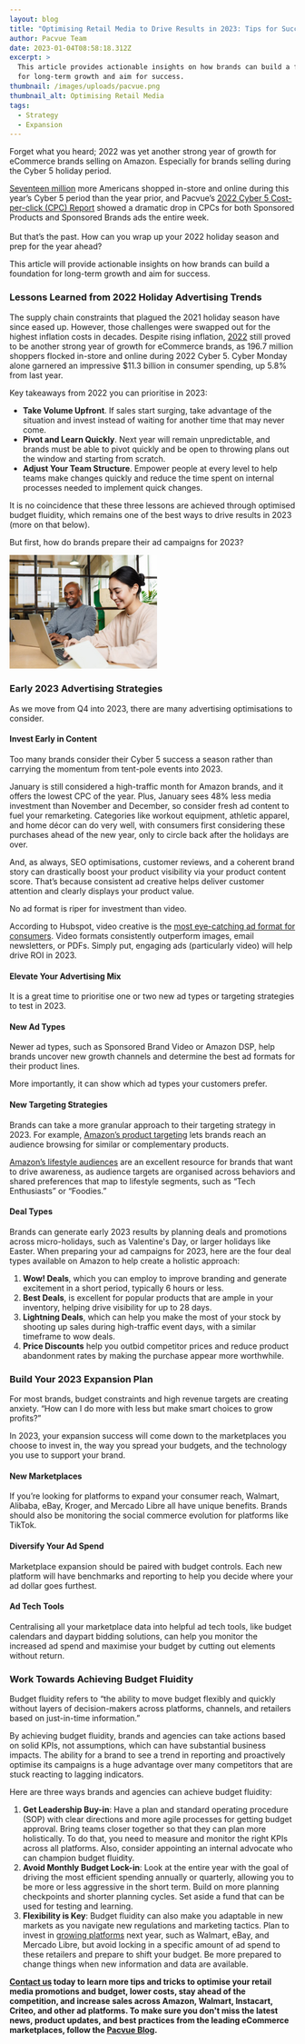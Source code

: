 ```yaml
---
layout: blog
title: "Optimising Retail Media to Drive Results in 2023: Tips for Success"
author: Pacvue Team
date: 2023-01-04T08:58:18.312Z
excerpt: >
  This article provides actionable insights on how brands can build a foundation
  for long-term growth and aim for success. 
thumbnail: /images/uploads/pacvue.png
thumbnail_alt: Optimising Retail Media
tags:
  - Strategy
  - Expansion
---
```

<!--StartFragment-->

Forget what you heard; 2022 was yet another strong year of growth for eCommerce brands selling on Amazon. Especially for brands selling during the Cyber 5 holiday period.

[Seventeen million](https://nrf.com/media-center/press-releases/record-1967-million-consumers-shop-over-thanksgiving-holiday-weekend) more Americans shopped in-store and online during this year’s Cyber 5 period than the year prior, and Pacvue’s [2022 Cyber 5 Cost-per-click (CPC) Report](https://www.pacvue.com/report/2022-cyber-5-cpc-report) showed a dramatic drop in CPCs for both Sponsored Products and Sponsored Brands ads the entire week.\
\
But that’s the past. How can you wrap up your 2022 holiday season and prep for the year ahead?

This article will provide actionable insights on how brands can build a foundation for long-term growth and aim for success. 

### Lessons Learned from 2022 Holiday Advertising Trends 

The supply chain constraints that plagued the 2021 holiday season have since eased up. However, those challenges were swapped out for the highest inflation costs in decades. Despite rising inflation, [2022](https://www.pacvue.com/report/2022-cyber-5-cpc-report) still proved to be another strong year of growth for eCommerce brands, as 196.7 million shoppers flocked in-store and online during 2022 Cyber 5. Cyber Monday alone garnered an impressive $11.3 billion in consumer spending, up 5.8% from last year.  

Key takeaways from 2022 you can prioritise in 2023:

* **Take Volume Upfront**. If sales start surging, take advantage of the situation and invest instead of waiting for another time that may never come. 
* **Pivot and Learn Quickly**. Next year will remain unpredictable, and brands must be able to pivot quickly and be open to throwing plans out the window and starting from scratch. 
* **Adjust Your Team Structure**. Empower people at every level to help teams make changes quickly and reduce the time spent on internal processes needed to implement quick changes.

It is no coincidence that these three lessons are achieved through optimised budget fluidity, which remains one of the best ways to drive results in 2023 (more on that below).

But first, how do brands prepare their ad campaigns for 2023?

![](/images/uploads/untitled-design-2023-01-04t090959.883.png)

### Early 2023 Advertising Strategies

As we move from Q4 into 2023, there are many advertising optimisations to consider.

#### Invest Early in Content

Too many brands consider their Cyber 5 success a season rather than carrying the momentum from tent-pole events into 2023.

January is still considered a high-traffic month for Amazon brands, and it offers the lowest CPC of the year. Plus, January sees 48% less media investment than November and December, so consider fresh ad content to fuel your remarketing. Categories like workout equipment, athletic apparel, and home décor can do very well, with consumers first considering these purchases ahead of the new year, only to circle back after the holidays are over.

And, as always, SEO optimisations, customer reviews, and a coherent brand story can drastically boost your product visibility via your product content score. That’s because consistent ad creative helps deliver customer attention and clearly displays your product value.

No ad format is riper for investment than video. 

According to Hubspot, video creative is the [most eye-catching ad format for consumers](https://blog.hubspot.com/marketing/content-trends-preferences). Video formats consistently outperform images, email newsletters, or PDFs. Simply put, engaging ads (particularly video) will help drive ROI in 2023.

#### Elevate Your Advertising Mix

It is a great time to prioritise one or two new ad types or targeting strategies to test in 2023. 

#### **New Ad Types**

Newer ad types, such as Sponsored Brand Video or Amazon DSP, help brands uncover new growth channels and determine the best ad formats for their product lines. 

More importantly, it can show which ad types your customers prefer.

#### **New Targeting Strategies**

Brands can take a more granular approach to their targeting strategy in 2023. For example, [Amazon’s product targeting](https://advertising.amazon.com/blog/reach-relevant-audiences-with-product-targeting) lets brands reach an audience browsing for similar or complementary products.

[Amazon’s lifestyle audiences](https://advertising.amazon.com/resources/whats-new/sponsored-display-amazon-audiences) are an excellent resource for brands that want to drive awareness, as audience targets are organised across behaviors and shared preferences that map to lifestyle segments, such as “Tech Enthusiasts” or “Foodies.”  

#### **Deal Types** 

Brands can generate early 2023 results by planning deals and promotions across micro-holidays, such as Valentine's Day, or larger holidays like Easter. When preparing your ad campaigns for 2023, here are the four deal types available on Amazon to help create a holistic approach:

1. **Wow! Deals**, which you can employ to improve branding and generate excitement in a short period, typically 6 hours or less. 
2. **Best Deals**, is excellent for popular products that are ample in your inventory, helping drive visibility for up to 28 days. 
3. **Lightning Deals**, which can help you make the most of your stock by shooting up sales during high-traffic event days, with a similar timeframe to wow deals.
4. **Price Discounts** help you outbid competitor prices and reduce product abandonment rates by making the purchase appear more worthwhile.  

### Build Your 2023 Expansion Plan

For most brands, budget constraints and high revenue targets are creating anxiety. “How can I do more with less but make smart choices to grow profits?”

In 2023, your expansion success will come down to the marketplaces you choose to invest in, the way you spread your budgets, and the technology you use to support your brand.

#### **New Marketplaces**

If you’re looking for platforms to expand your consumer reach, Walmart, Alibaba, eBay, Kroger, and Mercado Libre all have unique benefits. Brands should also be monitoring the social commerce evolution for platforms like TikTok.

#### **Diversify Your Ad Spend**

Marketplace expansion should be paired with budget controls. Each new platform will have benchmarks and reporting to help you decide where your ad dollar goes furthest.

#### **Ad Tech Tools**

Centralising all your marketplace data into helpful ad tech tools, like budget calendars and daypart bidding solutions, can help you monitor the increased ad spend and maximise your budget by cutting out elements without return.

### Work Towards Achieving Budget Fluidity 

Budget fluidity refers to “the ability to move budget flexibly and quickly without layers of decision-makers across platforms, channels, and retailers based on just-in-time information.”  

By achieving budget fluidity, brands and agencies can take actions based on solid KPIs, not assumptions, which can have substantial business impacts. The ability for a brand to see a trend in reporting and proactively optimise its campaigns is a huge advantage over many competitors that are stuck reacting to lagging indicators. 

Here are three ways brands and agencies can achieve budget fluidity:  

1. **Get Leadership Buy-in**: Have a plan and standard operating procedure (SOP) with clear directions and more agile processes for getting budget approval. Bring teams closer together so that they can plan more holistically. To do that, you need to measure and monitor the right KPIs across all platforms. Also, consider appointing an internal advocate who can champion budget fluidity.  
2. **Avoid Monthly Budget Lock-in**: Look at the entire year with the goal of driving the most efficient spending annually or quarterly, allowing you to be more or less aggressive in the short term. Build on more planning checkpoints and shorter planning cycles. Set aside a fund that can be used for testing and learning. 
3. **Flexibility is Key**: Budget fluidity can also make you adaptable in new markets as you navigate new regulations and marketing tactics. Plan to invest in [growing platforms](https://www.webinterpret.com/us/blog/top-online-marketplaces/) next year, such as Walmart, eBay, and Mercado Libre, but avoid locking in a specific amount of ad spend to these retailers and prepare to shift your budget. Be more prepared to change things when new information and data are available. 

**[Contact us](https://www.pacvue.com/demo) today to learn more tips and tricks to optimise your retail media promotions and budget, lower costs, stay ahead of the competition, and increase sales across Amazon, Walmart, Instacart, Criteo, and other ad platforms. To make sure you don't miss the latest news, product updates, and best practices from the leading eCommerce marketplaces, follow the [Pacvue Blog](https://www.pacvue.com/discover/blog).**

<!--EndFragment-->